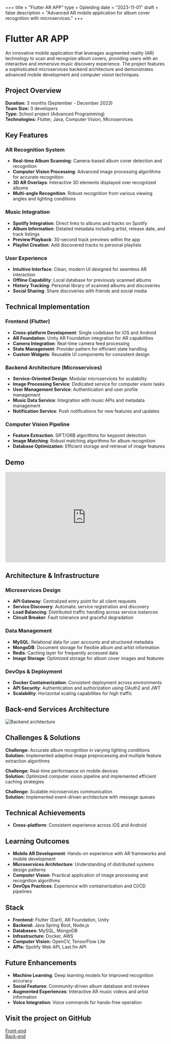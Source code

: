 +++
title = "Flutter AR APP"
type = Opleiding
date = "2023-11-01"
draft = false
description = "Advanced AR mobile application for album cover recognition with microservices."
+++

# Flutter AR APP

An innovative mobile application that leverages augmented reality (AR) technology to scan and recognize album covers, providing users with an interactive and immersive music discovery experience. The project features a sophisticated microservices backend architecture and demonstrates advanced mobile development and computer vision techniques.

## Project Overview

**Duration:** 3 months (September - December 2023)  
**Team Size:** 3 developers  
**Type:** School project (Advanced Programming)  
**Technologies:** Flutter, Java, Computer Vision, Microservices

## Key Features

### AR Recognition System
- **Real-time Album Scanning**: Camera-based album cover detection and recognition
- **Computer Vision Processing**: Advanced image processing algorithms for accurate recognition
- **3D AR Overlays**: Interactive 3D elements displayed over recognized albums
- **Multi-angle Recognition**: Robust recognition from various viewing angles and lighting conditions

### Music Integration
- **Spotify Integration**: Direct links to albums and tracks on Spotify
- **Album Information**: Detailed metadata including artist, release date, and track listings
- **Preview Playback**: 30-second track previews within the app
- **Playlist Creation**: Add discovered tracks to personal playlists

### User Experience
- **Intuitive Interface**: Clean, modern UI designed for seamless AR interaction
- **Offline Capability**: Local database for previously scanned albums
- **History Tracking**: Personal library of scanned albums and discoveries
- **Social Sharing**: Share discoveries with friends and social media

## Technical Implementation

### Frontend (Flutter)
- **Cross-platform Development**: Single codebase for iOS and Android
- **AR Foundation**: Unity AR Foundation integration for AR capabilities
- **Camera Integration**: Real-time camera feed processing
- **State Management**: Provider pattern for efficient state handling
- **Custom Widgets**: Reusable UI components for consistent design

### Backend Architecture (Microservices)
- **Service-Oriented Design**: Modular microservices for scalability
- **Image Processing Service**: Dedicated service for computer vision tasks
- **User Management Service**: Authentication and user profile management
- **Music Data Service**: Integration with music APIs and metadata management
- **Notification Service**: Push notifications for new features and updates

### Computer Vision Pipeline
- **Feature Extraction**: SIFT/ORB algorithms for keypoint detection
- **Image Matching**: Robust matching algorithms for album recognition
- **Database Optimization**: Efficient storage and retrieval of image features


## Demo

<div style="position: relative; padding-bottom: 56.25%; height: 0; overflow: hidden; max-width: 100%; background: #000;">
    <iframe 
        src="https://www.youtube.com/embed/_TtoYqGPrBk" 
        title="Flutter AR App Demo" 
        frameborder="0" 
        allow="accelerometer; autoplay; clipboard-write; encrypted-media; gyroscope; picture-in-picture; web-share" 
        referrerpolicy="strict-origin-when-cross-origin" 
        allowfullscreen 
        style="position: absolute; top: 0; left: 0; width: 100%; height: 100%;">
    </iframe>
</div>

## Architecture & Infrastructure

### Microservices Design
- **API Gateway**: Centralized entry point for all client requests
- **Service Discovery**: Automatic service registration and discovery
- **Load Balancing**: Distributed traffic handling across service instances
- **Circuit Breaker**: Fault tolerance and graceful degradation

### Data Management
- **MySQL**: Relational data for user accounts and structured metadata
- **MongoDB**: Document storage for flexible album and artist information
- **Redis**: Caching layer for frequently accessed data
- **Image Storage**: Optimized storage for album cover images and features

### DevOps & Deployment
- **Docker Containerization**: Consistent deployment across environments
- **API Security**: Authentication and authorization using OAuth2 and JWT
- **Scalability**: Horizontal scaling capabilities for high traffic

## Back-end Services Architecture
![Backend architecture](../../photos/backend_arapp.jpg)

## Challenges & Solutions

**Challenge:** Accurate album recognition in varying lighting conditions  
**Solution:** Implemented adaptive image preprocessing and multiple feature extraction algorithms

**Challenge:** Real-time performance on mobile devices  
**Solution:** Optimized computer vision pipeline and implemented efficient caching strategies

**Challenge:** Scalable microservices communication  
**Solution:** Implemented event-driven architecture with message queues

## Technical Achievements

- **Cross-platform**: Consistent experience across iOS and Android

## Learning Outcomes

- **Mobile AR Development**: Hands-on experience with AR frameworks and mobile development
- **Microservices Architecture**: Understanding of distributed systems design patterns
- **Computer Vision**: Practical application of image processing and recognition algorithms
- **DevOps Practices**: Experience with containerization and CI/CD pipelines

## Stack
- **Frontend:** Flutter (Dart), AR Foundation, Unity
- **Backend:** Java Spring Boot, Node.js
- **Databases:** MySQL, MongoDB
- **Infrastructure:** Docker, AWS
- **Computer Vision:** OpenCV, TensorFlow Lite
- **APIs:** Spotify Web API, Last.fm API

## Future Enhancements

- **Machine Learning**: Deep learning models for improved recognition accuracy
- **Social Features**: Community-driven album database and reviews
- **Augmented Experiences**: Interactive AR music videos and artist information
- **Voice Integration**: Voice commands for hands-free operation

## Visit the project on GitHub
[Front-end](https://github.com/r0831281/APFront)  
[Back-end](https://github.com/maartenwilloque/APBack)
